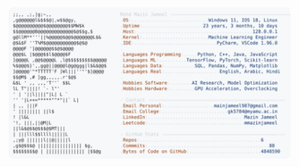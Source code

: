 <picture>
  <source srcset="https://raw.githubusercontent.com/mmazinjameel/mmazinjameel/main/dark_mode.svg?v=1739635769" media="(prefers-color-scheme: dark)">
  <img src="https://raw.githubusercontent.com/mmazinjameel/mmazinjameel/main/light_mode.svg?v=1739635769">
</picture>
